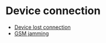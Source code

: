 # Device connection

* [Device lost connection](device-connection-1/device-lost-connection.md)
* [GSM jamming](device-connection-1/gsm-jamming.md)
